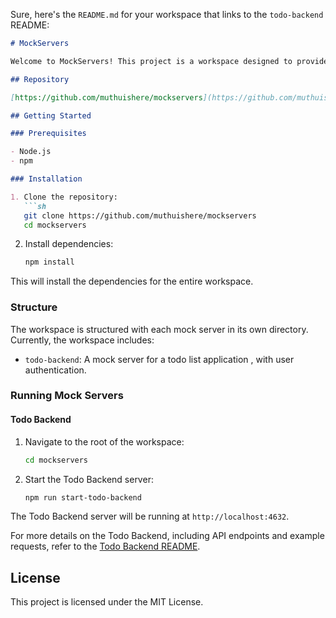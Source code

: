 Sure, here's the `README.md` for your workspace that links to the `todo-backend` README:

```markdown
# MockServers

Welcome to MockServers! This project is a workspace designed to provide multiple mock backend servers for developers building frontend applications. Each mock server is tailored to different use cases and can be easily started and configured.

## Repository

[https://github.com/muthuishere/mockservers](https://github.com/muthuishere/mockservers)

## Getting Started

### Prerequisites

- Node.js
- npm

### Installation

1. Clone the repository:
   ```sh
   git clone https://github.com/muthuishere/mockservers
   cd mockservers
   ```

2. Install dependencies:
   ```sh
   npm install
   ```

This will install the dependencies for the entire workspace.

### Structure

The workspace is structured with each mock server in its own directory. Currently, the workspace includes:

- `todo-backend`: A mock server for a todo list application , with user authentication.

### Running Mock Servers

#### Todo Backend

1. Navigate to the root of the workspace:
   ```sh
   cd mockservers
   ```

2. Start the Todo Backend server:
   ```sh
   npm run start-todo-backend
   ```

The Todo Backend server will be running at `http://localhost:4632`.

For more details on the Todo Backend, including API endpoints and example requests, refer to the [Todo Backend README](todo-backend/README.md).

## License

This project is licensed under the MIT License.


